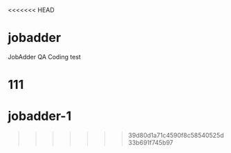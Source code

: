 <<<<<<< HEAD
# jobadder
JobAdder QA Coding test

111
=======
# jobadder-1
>>>>>>> 39d80d1a71c4590f8c58540525d33b691f745b97
